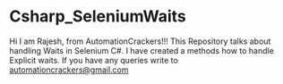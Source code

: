 # Csharp_SeleniumWaits
Hi I am Rajesh, from AutomationCrackers!!! This Repository talks about handling Waits in Selenium C#. I have created a methods how to handle Explicit waits. If you have any queries write to automationcrackers@gmail.com

